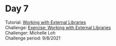 # Day 7
Tutorial: [Working with External Libraries](https://www.kaggle.com/colinmorris/working-with-external-libraries)<br>
Challenge: [Exercise: Working with External Libraries](https://www.kaggle.com/michelleloh/ml-challenge-day-7-external-libraries)<br>
Challenger: Michelle Loh <br>
Challenge period: 9/8/2021